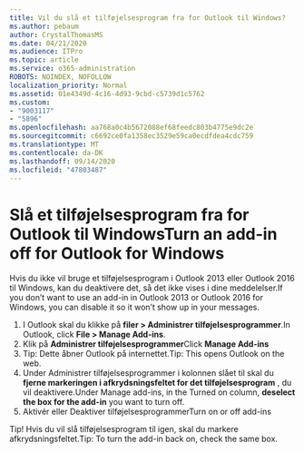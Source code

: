 ```yaml
---
title: Vil du slå et tilføjelsesprogram fra for Outlook til Windows?
ms.author: pebaum
author: CrystalThomasMS
ms.date: 04/21/2020
ms.audience: ITPro
ms.topic: article
ms.service: o365-administration
ROBOTS: NOINDEX, NOFOLLOW
localization_priority: Normal
ms.assetid: 01e4349d-4c16-4d93-9cbd-c5739d1c5762
ms.custom:
- "9003117"
- "5896"
ms.openlocfilehash: aa768a0c4b5672088ef68feedc803b4775e9dc2e
ms.sourcegitcommit: c6692ce0fa1358ec3529e59ca0ecdfdea4cdc759
ms.translationtype: MT
ms.contentlocale: da-DK
ms.lasthandoff: 09/14/2020
ms.locfileid: "47803487"
---
```

# <a name="turn-an-add-in-off-for-outlook-for-windows"></a><span data-ttu-id="a69bb-102">Slå et tilføjelsesprogram fra for Outlook til Windows</span><span class="sxs-lookup"><span data-stu-id="a69bb-102">Turn an add-in off for Outlook for Windows</span></span>

<span data-ttu-id="a69bb-103">Hvis du ikke vil bruge et tilføjelsesprogram i Outlook 2013 eller Outlook 2016 til Windows, kan du deaktivere det, så det ikke vises i dine meddelelser.</span><span class="sxs-lookup"><span data-stu-id="a69bb-103">If you don’t want to use an add-in in Outlook 2013 or Outlook 2016 for Windows, you can disable it so it won’t show up in your messages.</span></span>  

1. <span data-ttu-id="a69bb-104">I Outlook skal du klikke på **filer > Administrer tilføjelsesprogrammer**.</span><span class="sxs-lookup"><span data-stu-id="a69bb-104">In Outlook, click **File > Manage Add-ins**.</span></span>
2. <span data-ttu-id="a69bb-105">Klik på  **Administrer tilføjelsesprogrammer**</span><span class="sxs-lookup"><span data-stu-id="a69bb-105">Click  **Manage Add-ins**</span></span>
3. <span data-ttu-id="a69bb-106">Tip: Dette åbner Outlook på internettet.</span><span class="sxs-lookup"><span data-stu-id="a69bb-106">Tip: This opens Outlook on the web.</span></span>
4. <span data-ttu-id="a69bb-107">Under Administrer tilføjelsesprogrammer i kolonnen slået til skal du **fjerne markeringen i afkrydsningsfeltet for det tilføjelsesprogram**  , du vil deaktivere.</span><span class="sxs-lookup"><span data-stu-id="a69bb-107">Under Manage add-ins, in the Turned on column, **deselect the box for the add-in**  you want to turn off.</span></span>
5. <span data-ttu-id="a69bb-108">Aktivér eller Deaktiver tilføjelsesprogrammer</span><span class="sxs-lookup"><span data-stu-id="a69bb-108">Turn on or off add-ins</span></span>

<span data-ttu-id="a69bb-109">Tip! Hvis du vil slå tilføjelsesprogram til igen, skal du markere afkrydsningsfeltet.</span><span class="sxs-lookup"><span data-stu-id="a69bb-109">Tip: To turn the add-in back on, check the same box.</span></span>
